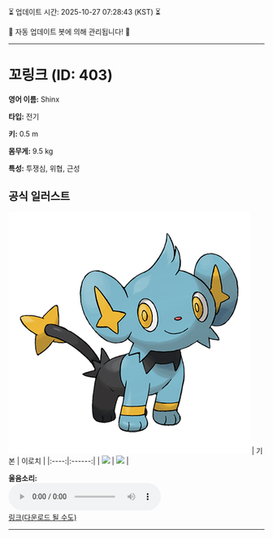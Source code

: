 
⏳ 업데이트 시간: 2025-10-27 07:28:43 (KST) ⏳

🤖 자동 업데이트 봇에 의해 관리됩니다! 🤖

---

# 꼬링크 (ID: 403)
**영어 이름:** Shinx

**타입:** 전기

**키:** 0.5 m

**몸무게:** 9.5 kg

**특성:** 투쟁심, 위협, 근성

## 공식 일러스트
![](https://raw.githubusercontent.com/PokeAPI/sprites/master/sprites/pokemon/other/official-artwork/403.png)
| 기본 | 이로치 |
|:----:|:------:|
| <img src="http://play.pokemonshowdown.com/sprites/ani/shinx.gif" width="200"> | <img src="http://play.pokemonshowdown.com/sprites/ani-shiny/shinx.gif" width="200"> |

**울음소리:**<br><audio controls src="https://raw.githubusercontent.com/PokeAPI/cries/main/cries/pokemon/latest/403.ogg"></audio><br> [링크(다운로드 될 수도)](https://raw.githubusercontent.com/PokeAPI/cries/main/cries/pokemon/latest/403.ogg)


---
